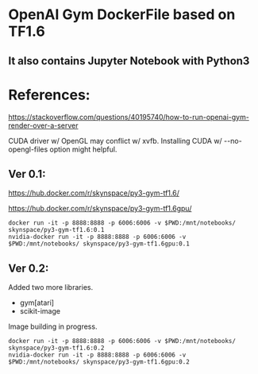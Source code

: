 # OpenAI Gym DockerFile based on TF1.6
## It also contains Jupyter Notebook with Python3

# References:

https://stackoverflow.com/questions/40195740/how-to-run-openai-gym-render-over-a-server

CUDA driver w/ OpenGL may conflict w/ xvfb.
Installing CUDA w/ --no-opengl-files option might helpful.


## Ver 0.1:
https://hub.docker.com/r/skynspace/py3-gym-tf1.6/

https://hub.docker.com/r/skynspace/py3-gym-tf1.6gpu/

```
docker run -it -p 8888:8888 -p 6006:6006 -v $PWD:/mnt/notebooks/ skynspace/py3-gym-tf1.6:0.1
nvidia-docker run -it -p 8888:8888 -p 6006:6006 -v $PWD:/mnt/notebooks/ skynspace/py3-gym-tf1.6gpu:0.1
```

## Ver 0.2:
Added two more libraries.

- gym[atari] 
- scikit-image

Image building in progress.

```
docker run -it -p 8888:8888 -p 6006:6006 -v $PWD:/mnt/notebooks/ skynspace/py3-gym-tf1.6:0.2
nvidia-docker run -it -p 8888:8888 -p 6006:6006 -v $PWD:/mnt/notebooks/ skynspace/py3-gym-tf1.6gpu:0.2
```
